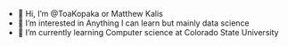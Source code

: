 - 👋 Hi, I’m @ToaKopaka or Matthew Kalis
- 👀 I’m interested in Anything I can learn but mainly data science
- 🌱 I’m currently learning Computer science at Colorado State University 


